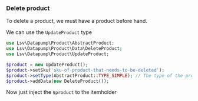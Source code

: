 ### Delete product

To delete a product, we must have a product before hand.

We can use the `UpdateProduct` type

```php
use Lsv\Datapump\Product\AbstractProduct;
use Lsv\Datapump\Product\Data\DeleteProduct;
use Lsv\Datapump\Product\UpdateProduct;

$product = new UpdateProduct();
$product->setSku('sku-of-product-that-needs-to-be-deleted');
$product->setType(AbstractProduct::TYPE_SIMPLE); // The type of the product is needed
$product->addData(new DeleteProduct());
```

Now just inject the `$product` to the itemholder
